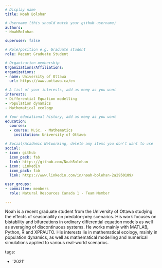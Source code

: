 ```yaml
---
# Display name
title: Noah Bolohan

# Username (this should match your github username)
authors:
- NoahBolohan

superuser: false

# Role/position e.g. Graduate student
role: Recent Graduate Student

# Organization membership
Organizations/Affiliations:
organizations:
- name: University of Ottawa
  url: https://www.uottawa.ca/en

# A list of your interests, add as many as you want
interests:
- Differential Equation modelling
- Population dynamics
- Mathematical ecology

# Your educational history, add as many as you want
education:
  courses:
  - course: M.Sc. - Mathematics
    institution: University of Ottawa

# Social/Academic Networking, delete any items you don't want to use
social:
- icon: github
  icon_pack: fab
  link: https://github.com/NoahBolohan
- icon: LinkedIn
  icon_pack: fab
  link: https://www.linkedin.com/in/noah-bolohan-2a2950109/

user_groups:
- committee: members
  role: Natural Resources Canada 1 - Team Member

---
```

Noah is a recent graduate student from the University of Ottawa studying the effects of seasonaility on predator-prey scenarios. His work focuses on bistability and bifurcations
in ordinary differential equation models as well as averaging of discontinuous systems. He works mainly with MATLAB, Python, R and XPPAUTO. His
interests lie in mathematical ecology, mainly in population dynamics, as well as mathematical modelling and numerical simulations applied to various real-world scenarios.

tags:
- '2021'
